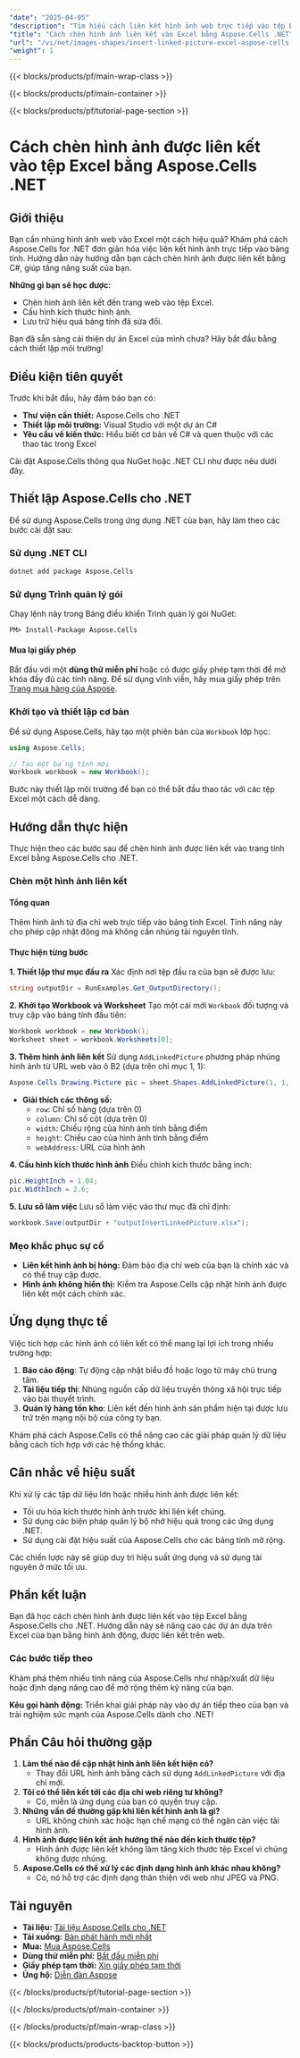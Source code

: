 ```yaml
---
"date": "2025-04-05"
"description": "Tìm hiểu cách liên kết hình ảnh web trực tiếp vào tệp Excel bằng Aspose.Cells cho .NET. Hợp lý hóa quy trình làm việc của bạn và nâng cao năng suất với hướng dẫn từng bước này."
"title": "Cách chèn hình ảnh liên kết vào Excel bằng Aspose.Cells .NET"
"url": "/vi/net/images-shapes/insert-linked-picture-excel-aspose-cells-net/"
"weight": 1
---
```


{{< blocks/products/pf/main-wrap-class >}}

{{< blocks/products/pf/main-container >}}

{{< blocks/products/pf/tutorial-page-section >}}


# Cách chèn hình ảnh được liên kết vào tệp Excel bằng Aspose.Cells .NET

## Giới thiệu

Bạn cần nhúng hình ảnh web vào Excel một cách hiệu quả? Khám phá cách Aspose.Cells for .NET đơn giản hóa việc liên kết hình ảnh trực tiếp vào bảng tính. Hướng dẫn này hướng dẫn bạn cách chèn hình ảnh được liên kết bằng C#, giúp tăng năng suất của bạn.

**Những gì bạn sẽ học được:**
- Chèn hình ảnh liên kết đến trang web vào tệp Excel.
- Cấu hình kích thước hình ảnh.
- Lưu trữ hiệu quả bảng tính đã sửa đổi.

Bạn đã sẵn sàng cải thiện dự án Excel của mình chưa? Hãy bắt đầu bằng cách thiết lập môi trường!

## Điều kiện tiên quyết

Trước khi bắt đầu, hãy đảm bảo bạn có:
- **Thư viện cần thiết:** Aspose.Cells cho .NET
- **Thiết lập môi trường:** Visual Studio với một dự án C#
- **Yêu cầu về kiến thức:** Hiểu biết cơ bản về C# và quen thuộc với các thao tác trong Excel

Cài đặt Aspose.Cells thông qua NuGet hoặc .NET CLI như được nêu dưới đây.

## Thiết lập Aspose.Cells cho .NET

Để sử dụng Aspose.Cells trong ứng dụng .NET của bạn, hãy làm theo các bước cài đặt sau:

### Sử dụng .NET CLI
```bash
dotnet add package Aspose.Cells
```

### Sử dụng Trình quản lý gói
Chạy lệnh này trong Bảng điều khiển Trình quản lý gói NuGet:
```plaintext
PM> Install-Package Aspose.Cells
```

#### Mua lại giấy phép
Bắt đầu với một **dùng thử miễn phí** hoặc có được giấy phép tạm thời để mở khóa đầy đủ các tính năng. Để sử dụng vĩnh viễn, hãy mua giấy phép trên [Trang mua hàng của Aspose](https://purchase.aspose.com/buy).

### Khởi tạo và thiết lập cơ bản
Để sử dụng Aspose.Cells, hãy tạo một phiên bản của `Workbook` lớp học:

```csharp
using Aspose.Cells;

// Tạo một bảng tính mới
Workbook workbook = new Workbook();
```

Bước này thiết lập môi trường để bạn có thể bắt đầu thao tác với các tệp Excel một cách dễ dàng.

## Hướng dẫn thực hiện

Thực hiện theo các bước sau để chèn hình ảnh được liên kết vào trang tính Excel bằng Aspose.Cells cho .NET.

### Chèn một hình ảnh liên kết

#### Tổng quan
Thêm hình ảnh từ địa chỉ web trực tiếp vào bảng tính Excel. Tính năng này cho phép cập nhật động mà không cần nhúng tài nguyên tĩnh.

#### Thực hiện từng bước

**1. Thiết lập thư mục đầu ra**
Xác định nơi tệp đầu ra của bạn sẽ được lưu:

```csharp
string outputDir = RunExamples.Get_OutputDirectory();
```

**2. Khởi tạo Workbook và Worksheet**
Tạo một cái mới `Workbook` đối tượng và truy cập vào bảng tính đầu tiên:

```csharp
Workbook workbook = new Workbook();
Worksheet sheet = workbook.Worksheets[0];
```

**3. Thêm hình ảnh liên kết**
Sử dụng `AddLinkedPicture` phương pháp nhúng hình ảnh từ URL web vào ô B2 (dựa trên chỉ mục 1, 1):

```csharp
Aspose.Cells.Drawing.Picture pic = sheet.Shapes.AddLinkedPicture(1, 1, 100, 100, "http://www.aspose.com/Images/aspose-logo.jpg");
```
- **Giải thích các thông số:**
  - `row`: Chỉ số hàng (dựa trên 0)
  - `column`: Chỉ số cột (dựa trên 0)
  - `width`: Chiều rộng của hình ảnh tính bằng điểm
  - `height`: Chiều cao của hình ảnh tính bằng điểm
  - `webAddress`: URL của hình ảnh

**4. Cấu hình kích thước hình ảnh**
Điều chỉnh kích thước bằng inch:

```csharp
pic.HeightInch = 1.04;
pic.WidthInch = 2.6;
```

**5. Lưu sổ làm việc**
Lưu sổ làm việc vào thư mục đã chỉ định:

```csharp
workbook.Save(outputDir + "outputInsertLinkedPicture.xlsx");
```

### Mẹo khắc phục sự cố
- **Liên kết hình ảnh bị hỏng:** Đảm bảo địa chỉ web của bạn là chính xác và có thể truy cập được.
- **Hình ảnh không hiển thị:** Kiểm tra Aspose.Cells cập nhật hình ảnh được liên kết một cách chính xác.

## Ứng dụng thực tế

Việc tích hợp các hình ảnh có liên kết có thể mang lại lợi ích trong nhiều trường hợp:
1. **Báo cáo động**: Tự động cập nhật biểu đồ hoặc logo từ máy chủ trung tâm.
2. **Tài liệu tiếp thị**: Nhúng nguồn cấp dữ liệu truyền thông xã hội trực tiếp vào bài thuyết trình.
3. **Quản lý hàng tồn kho**: Liên kết đến hình ảnh sản phẩm hiện tại được lưu trữ trên mạng nội bộ của công ty bạn.

Khám phá cách Aspose.Cells có thể nâng cao các giải pháp quản lý dữ liệu bằng cách tích hợp với các hệ thống khác.

## Cân nhắc về hiệu suất

Khi xử lý các tập dữ liệu lớn hoặc nhiều hình ảnh được liên kết:
- Tối ưu hóa kích thước hình ảnh trước khi liên kết chúng.
- Sử dụng các biện pháp quản lý bộ nhớ hiệu quả trong các ứng dụng .NET.
- Sử dụng cài đặt hiệu suất của Aspose.Cells cho các bảng tính mở rộng.

Các chiến lược này sẽ giúp duy trì hiệu suất ứng dụng và sử dụng tài nguyên ở mức tối ưu.

## Phần kết luận

Bạn đã học cách chèn hình ảnh được liên kết vào tệp Excel bằng Aspose.Cells cho .NET. Hướng dẫn này sẽ nâng cao các dự án dựa trên Excel của bạn bằng hình ảnh động, được liên kết trên web.

### Các bước tiếp theo
Khám phá thêm nhiều tính năng của Aspose.Cells như nhập/xuất dữ liệu hoặc định dạng nâng cao để mở rộng thêm kỹ năng của bạn.

**Kêu gọi hành động:**
Triển khai giải pháp này vào dự án tiếp theo của bạn và trải nghiệm sức mạnh của Aspose.Cells dành cho .NET!

## Phần Câu hỏi thường gặp
1. **Làm thế nào để cập nhật hình ảnh liên kết hiện có?**
   - Thay đổi URL hình ảnh bằng cách sử dụng `AddLinkedPicture` với địa chỉ mới.
2. **Tôi có thể liên kết tới các địa chỉ web riêng tư không?**
   - Có, miễn là ứng dụng của bạn có quyền truy cập.
3. **Những vấn đề thường gặp khi liên kết hình ảnh là gì?**
   - URL không chính xác hoặc hạn chế mạng có thể ngăn cản việc tải hình ảnh.
4. **Hình ảnh được liên kết ảnh hưởng thế nào đến kích thước tệp?**
   - Hình ảnh được liên kết không làm tăng kích thước tệp Excel vì chúng không được nhúng.
5. **Aspose.Cells có thể xử lý các định dạng hình ảnh khác nhau không?**
   - Có, nó hỗ trợ các định dạng thân thiện với web như JPEG và PNG.

## Tài nguyên
- **Tài liệu:** [Tài liệu Aspose.Cells cho .NET](https://reference.aspose.com/cells/net/)
- **Tải xuống:** [Bản phát hành mới nhất](https://releases.aspose.com/cells/net/)
- **Mua:** [Mua Aspose.Cells](https://purchase.aspose.com/buy)
- **Dùng thử miễn phí:** [Bắt đầu miễn phí](https://releases.aspose.com/cells/net/)
- **Giấy phép tạm thời:** [Xin giấy phép tạm thời](https://purchase.aspose.com/temporary-license/)
- **Ủng hộ:** [Diễn đàn Aspose](https://forum.aspose.com/c/cells/9)


{{< /blocks/products/pf/tutorial-page-section >}}

{{< /blocks/products/pf/main-container >}}

{{< /blocks/products/pf/main-wrap-class >}}

{{< blocks/products/products-backtop-button >}}